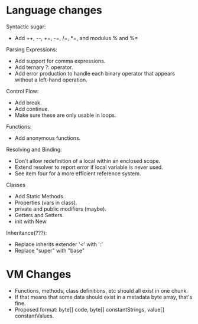 # Language changes

Syntactic sugar:
- Add ++, --, +=, -=, /=, *=, and modulus % and %=

Parsing Expressions:
- Add support for comma expressions.
- Add ternary ?: operator.
- Add error production to handle each binary operator that appears without a left-hand operation.

Control Flow:
- Add break.
- Add continue.
- Make sure these are only usable in loops.

Functions:
- Add anonymous functions.

Resolving and Binding:
- Don't allow redefinition of a local within an enclosed scope.
- Extend resolver to report error if local variable is never used.
- See item four for a more efficient reference system.

Classes
- Add Static Methods.
- Properties (vars in class).
- private and public modifiers (maybe).
- Getters and Setters.
- init with New

Inheritance(???):
- Replace inherits extender '<' with ':'
- Replace "super" with "base"

# VM Changes
- Functions, methods, class definitions, etc should all exist in one chunk.
- If that means that some data should exist in a metadata byte array, that's fine.
- Proposed format: byte[] code, byte[] constantStrings, value[] constantValues.
